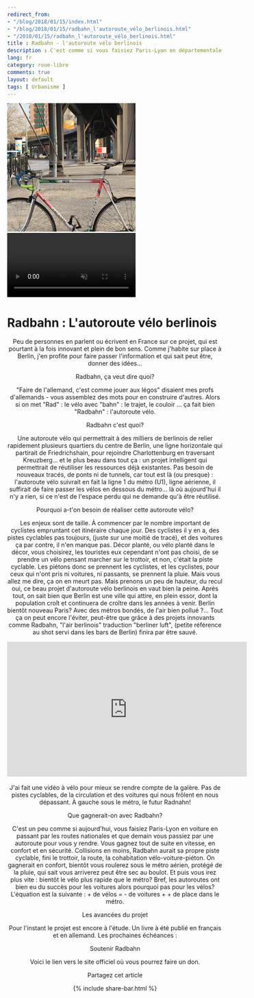 ```yaml
---
redirect_from: 
- "/blog/2018/01/15/index.html"
- "/blog/2018/01/15/radbahn_l'autoroute_vélo_berlinois.html"
- "/2018/01/15/radbahn_l'autoroute_vélo_berlinois.html"
title : Radbahn - l'autoroute vélo berlinois
description : C'est comme si vous faisiez Paris-Lyon en départementale et qu'un jour on construisait une autoroute. Vous gagnerez en vitesse, en confort et en sécurité. Radbahn, c'est pareil sauf que c'est pour les vélos et c'est à Berlin.
lang: fr
category: roue-libre
comments: true
layout: default
tags: [ Urbanisme ]
---
```


<div id="fullScreenDiv">
        <img src="/Images/radbahn-min.png" id="videosubstitute" alt="radbahn berlin" width="300px">
        <div id="videoDiv">           
          <video muted preload="preload" id="video" autoplay="autoplay" loop="loop">
          <source src="/Videos/radbahn.webm" type="video/webm"></source>
          <source src="/Videos/radbahn.mp4" type="video/mp4"></source>
          </video> 
        </div>
        <div id="messageBox"> 
            <div>
                <h1>Radbahn : L'autoroute vélo berlinois</h1>
            </div>
        </div>   
    </div>

<div class="container2 blog" align="center">

<p>Peu de personnes en parlent ou écrivent en France sur ce projet, qui est pourtant à la fois innovant et plein de bon sens. Comme j'habite sur place à Berlin, j'en profite pour faire passer l'information et qui sait peut être, donner des idées...</p>

<p id="radbahn">Radbahn, ça veut dire quoi?</p>
<p>
"Faire de l'allemand, c'est comme jouer aux légos" disaient mes profs d'allemands - vous assemblez des mots pour en construire d'autres. Alors si on met "Rad" : le vélo avec "bahn" : le trajet, le couloir ... ça fait bien "Radbahn" : l'autoroute vélo.</p>

<p id="radbahn">Radbahn c'est quoi?</p>
<p>
Une autoroute vélo qui permettrait à des milliers de berlinois de relier rapidement plusieurs quartiers du centre de Berlin, une ligne horizontale qui partirait de Friedrichshain, pour rejoindre Charlottenburg en traversant Kreuzberg... et le plus beau dans tout ça : un projet intelligent qui permettrait de réutiliser les ressources déjà existantes. Pas besoin de nouveaux tracés, de ponts ni de tunnels, car tout est là (ou presque) : l'autoroute vélo suivrait en fait la ligne 1 du métro (U1), ligne aérienne, il suffirait de faire passer les vélos en dessous du métro... là où aujourd'hui il n'y a rien, si ce n'est de l'espace perdu qui ne demande qu'à être réutilisé.</p>

<p id="radbahn">Pourquoi a-t'on besoin de réaliser cette autoroute vélo?</p>
<p>Les enjeux sont de taille. 
À commencer par le nombre important de cyclistes empruntant cet itinéraire chaque jour. Des cyclistes il y en a, des pistes cyclables pas toujours, (juste sur une moitié de tracé), et des voitures ça par contre, il n'en manque pas. Décor planté, ou vélo planté dans le décor, vous choisirez, les touristes eux cependant n'ont pas choisi, de se prendre un vélo pensant marcher sur le trottoir, et non, c'était la piste cyclable. Les piétons donc se prennent les cyclistes, et les cyclistes, pour ceux qui n'ont pris ni voitures, ni passants, se prennent la pluie. Mais vous allez me dire, ça on en meurt pas. 
Mais prenons un peu de hauteur, du recul oui, ce beau projet d'autoroute vélo berlinois en vaut bien la peine. Après tout, on sait bien que Berlin est une ville qui attire, en plein essor, dont la population croît et continuera de croître dans les années à venir. Berlin bientôt nouveau Paris? Avec des métros bondés, de l'air bien pollué ?... Tout ça on peut encore l'éviter, peut-être que grâce à des projets innovants comme Radbahn, "l'air berlinois" traduction "berliner luft", (petite référence au shot servi dans les bars de Berlin) finira par être sauvé.</p>

<p align="center"><iframe width="560" height="315" src="https://www.youtube.com/embed/fHmxy4046nI?rel=0" frameborder="0" allow="autoplay; encrypted-media" allowfullscreen></iframe></p>
<p>J'ai fait une vidéo à vélo pour mieux se rendre compte de la galère. Pas de pistes cyclables, de la circulation et des voitures qui nous frôlent en nous dépassant. À gauche sous le métro, le futur Radnahn!</p>

<p id="radbahn">Que gagnerait-on avec Radbahn?</p>
<p>C'est un peu comme si aujourd'hui, vous faisiez Paris-Lyon en voiture en passant par les routes nationales et que demain vous passiez par une autoroute pour vous y rendre.
Vous gagnez tout de suite en vitesse, en confort et en sécurité.
Collisions en moins, Radbahn aurait sa propre piste cyclable, fini le trottoir, la route, la cohabitation vélo-voiture-piéton. 
On gagnerait en confort, bientôt vous roulerez sous le métro aérien, protégé de la pluie, qui sait vous arriverez peut être sec au boulot.
Et puis vous irez plus vite : bientôt le vélo plus rapide que le métro?
Bref, les autoroutes ont bien eu du succès pour les voitures alors pourquoi pas pour les vélos? 
L'équation est la suivante : + de vélos =  - de voitures + + de place dans le métro.</p>

<p id="radbahn">Les avancées du projet</p>
<p>Pour l'instant le projet est encore à l'étude.
Un livre à été publié en français et en allemand. 
Les prochaines échéances :</p>

<p id="radbahn">Soutenir Radbahn</p>
<p>Voici le lien vers le site officiel où vous pourrez faire un don.</p> 


<p>Partagez cet article</p>
{% include share-bar.html %}

</div>